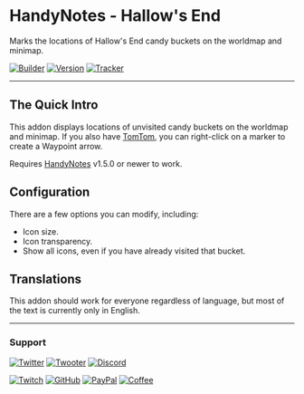 # HandyNotes - Hallow's End

Marks the locations of Hallow's End candy buckets on the worldmap and minimap.

[![Builder](https://img.shields.io/github/actions/workflow/status/ravendwyr/handynotes_hallowsend/upload.yml?branch=master&label=Build&logo=github+actions&style=flat-square)](https://github.com/Ravendwyr/HandyNotes_HallowsEnd/actions)
[![Version](https://img.shields.io/github/v/tag/ravendwyr/handynotes_hallowsend?label=Version&logo=curseforge&style=flat-square)](https://www.curseforge.com/wow/addons/handynotes_hallowsend/files/all)
[![Tracker](https://img.shields.io/github/issues/ravendwyr/handynotes_hallowsend?label=Issues&logo=github&style=flat-square)](https://github.com/Ravendwyr/HandyNotes_HallowsEnd/issues)

***

## The Quick Intro

This addon displays locations of unvisited candy buckets on the worldmap and minimap.
If you also have [TomTom](https://www.curseforge.com/wow/addons/tomtom), you can right-click on a marker to create a Waypoint arrow.

Requires [HandyNotes](https://www.curseforge.com/wow/addons/handynotes) v1.5.0 or newer to work.

## Configuration

There are a few options you can modify, including:

* Icon size.
* Icon transparency.
* Show all icons, even if you have already visited that bucket.

## Translations

This addon should work for everyone regardless of language, but most of the text is currently only in English.

***

### Support

[![Twitter](https://img.shields.io/twitter/follow/ravendwyr?label=Twitter&logo=twitter&style=flat-square)](https://twitter.com/Ravendwyr)
[![Twooter](https://img.shields.io/mastodon/follow/109293526491740392?domain=https://meow.social&label=Mastodon&logo=mastodon&style=flat-square)](https://meow.social/@ravendwyr)
[![Discord](https://img.shields.io/discord/299308204393889802?label=Discord&logo=discord&style=flat-square)](https://top.gg/servers/299308204393889802)

[![Twitch](https://img.shields.io/badge/Twitch-subscribe-yellow?&logo=twitch&style=flat-square)](https://www.twitch.tv/subs/ravendwyr)
[![GitHub](https://img.shields.io/badge/GitHub-sponsor-yellow?logo=github+sponsors&style=flat-square)](https://github.com/sponsors/Ravendwyr)
[![PayPal](https://img.shields.io/badge/PayPal-donate-yellow?logo=paypal&style=flat-square)](https://www.paypal.me/Ravendwyr/5gbp)
[![Coffee](https://img.shields.io/badge/Kofi-buy-yellow?logo=ko-fi&style=flat-square)](https://ko-fi.com/Ravendwyr)
